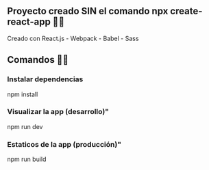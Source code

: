 ## Proyecto creado SIN el comando npx create-react-app 🧑‍🔧
Creado con React.js - Webpack - Babel - Sass

## Comandos 🧑‍💻

### Instalar dependencias
npm install

### Visualizar la app (desarrollo)"
npm run dev

### Estaticos de la app (producción)"
npm run build


